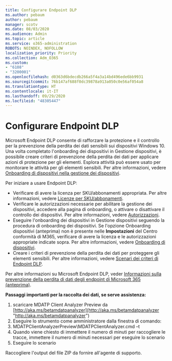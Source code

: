 ```yaml
---
title: Configurare Endpoint DLP
ms.author: pebaum
author: pebaum
manager: scotv
ms.date: 08/03/2020
ms.audience: Admin
ms.topic: article
ms.service: o365-administration
ROBOTS: NOINDEX, NOFOLLOW
localization_priority: Priority
ms.collection: Adm_O365
ms.custom:
- "6108"
- "3200001"
ms.openlocfilehash: d0363d6bdecdb266a5f4a3a14bd496ede6bb9931
ms.sourcegitcommit: 76b147af688f0dc39878a913a050c0e56af054a8
ms.translationtype: HT
ms.contentlocale: it-IT
ms.lasthandoff: 09/29/2020
ms.locfileid: "48305447"
---
```

# <a name="configure-endpoint-dlp"></a>Configurare Endpoint DLP

Microsoft Endpoint DLP consente di rafforzare la protezione e il controllo per la prevenzione della perdita dei dati sensibili sui dispositivi Windows 10. Una volta completato l'onboarding dei dispositivi in Gestione dispositivi, è possibile creare criteri di prevenzione della perdita dei dati per applicare azioni di protezione per gli elementi. Esplora attività può essere usato per monitorare le attività per gli elementi sensibili. Per altre informazioni, vedere [Onboarding di dispositivi nella gestione dei dispositivi](https://docs.microsoft.com/microsoft-365/compliance/endpoint-dlp-getting-started#onboarding-devices-into-device-management).  

Per iniziare a usare Endpoint DLP:

- Verificare di avere la licenza per SKU/abbonamenti appropriata. Per altre informazioni, vedere [Licenze per SKU/abbonamenti](https://docs.microsoft.com/microsoft-365/compliance/endpoint-dlp-getting-started#skusubscriptions-licensing).
- Verificare le autorizzazioni necessarie per abilitare la gestione dei dispositivi, accedere alla pagina di onboarding, o attivare o disattivare il controllo dei dispositivi. Per altre informazioni, vedere [Autorizzazioni](https://docs.microsoft.com/microsoft-365/compliance/endpoint-dlp-getting-started#permissions).
- Eseguire l'onboarding dei dispositivi in Gestione dispositivi seguendo la procedura di onboarding dei dispositivi. Se l'opzione Onboarding dispositivi (anteprima) non è presente nelle **Impostazioni** del Centro conformità di M365, verificare di avere la licenza e le autorizzazioni appropriate indicate sopra. Per altre informazioni, vedere [Onboarding di dispositivi](https://docs.microsoft.com/microsoft-365/compliance/endpoint-dlp-getting-started#onboarding-devices). 
- Creare i criteri di prevenzione della perdita dei dati per proteggere gli elementi sensibili. Per altre informazioni, vedere [Scenari dei criteri di Endpoint DLP](https://docs.microsoft.com/microsoft-365/compliance/endpoint-dlp-using?view=o365-worldwide#endpoint-dlp-policy-scenarios).

Per altre informazioni su Microsoft Endpoint DLP, veder [Informazioni sulla prevenzione della perdita di dati degli endpoint di Microsoft 365 (anteprima)](https://docs.microsoft.com/microsoft-365/compliance/endpoint-dlp-learn-about).

**Passaggi importanti per la raccolta dei dati, se serve assistenza:**

1. scaricare MDATP Client Analyzer Preview da [http://aka.ms/betamdatpanalyzer](http://aka.ms/betamdatpanalyzer "http://aka.ms/betamdatpanalyzer")
2. Eseguire lo strumento come amministratore dalla finestra di comando:
3. MDATPClientAnalyzerPreview\MDATPClientAnalyzer.cmd –t
4. Quando viene chiesto di immettere il numero di minuti per raccogliere le tracce, immettere il numero di minuti necessari per eseguire lo scenario
5. Eseguire lo scenario

Raccogliere l'output del file ZIP da fornire all'agente di supporto.
